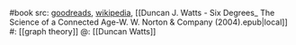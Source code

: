 #book 
src: [goodreads](https://www.goodreads.com/book/show/818170.Six_Degrees), [wikipedia](https://en.wikipedia.org/wiki/Six_Degrees:_The_Science_of_a_Connected_Age), [[Duncan J. Watts - Six Degrees_ The Science of a Connected Age-W. W. Norton & Company (2004).epub|local]] 
#: [[graph theory]] 
@: [[Duncan Watts]] 

